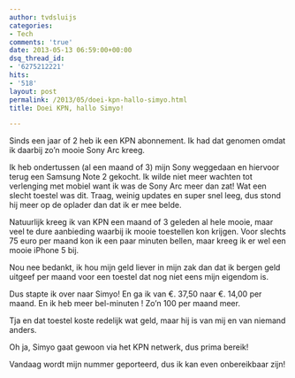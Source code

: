 ```yaml
---
author: tvdsluijs
categories:
- Tech
comments: 'true'
date: 2013-05-13 06:59:00+00:00
dsq_thread_id:
- '6275212221'
hits:
- '518'
layout: post
permalink: /2013/05/doei-kpn-hallo-simyo.html
title: Doei KPN, hallo Simyo!

---
```

Sinds een jaar of 2 heb ik een KPN abonnement. Ik had dat genomen omdat ik daarbij zo&#8217;n mooie Sony Arc kreeg.<!--more-->

Ik heb ondertussen (al een maand of 3) mijn Sony weggedaan en hiervoor terug een Samsung Note 2 gekocht. Ik wilde niet meer wachten tot verlenging met mobiel want ik was de Sony Arc meer dan zat! Wat een slecht toestel was dit. Traag, weinig updates en super snel leeg, dus stond hij meer op de oplader dan dat ik er mee belde.

Natuurlijk kreeg ik van KPN een maand of 3 geleden al hele mooie, maar veel te dure aanbieding waarbij ik mooie toestellen kon krijgen. Voor slechts 75 euro per maand kon ik een paar minuten bellen, maar kreeg ik er wel een mooie iPhone 5 bij.

Nou nee bedankt, ik hou mijn geld liever in mijn zak dan dat ik bergen geld uitgeef per maand voor een toestel dat nog niet eens mijn eigendom is.

Dus stapte ik over naar Simyo! En ga ik van €. 37,50 naar €. 14,00 per maand. En ik heb meer bel-minuten ! Zo&#8217;n 100 per maand meer.

Tja en dat toestel koste redelijk wat geld, maar hij is van mij en van niemand anders.

Oh ja, Simyo gaat gewoon via het KPN netwerk, dus prima bereik!

Vandaag wordt mijn nummer geporteerd, dus ik kan even onbereikbaar zijn!